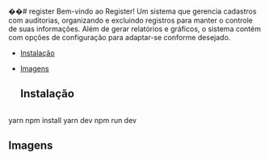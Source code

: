��#   r e g i s t e r 
 
 Bem-vindo ao Register! Um sistema que gerencia cadastros com auditorias, organizando e excluindo registros para manter o controle de suas informações. Além de gerar relatórios e gráficos, o sistema contém com opções de configuração para adaptar-se conforme desejado.

- [Instalação](#instalação)
- [Imagens](#imagens)

  ## Instalação

  ```bash
yarn
npm install
yarn dev
npm run dev

  ## Imagens
